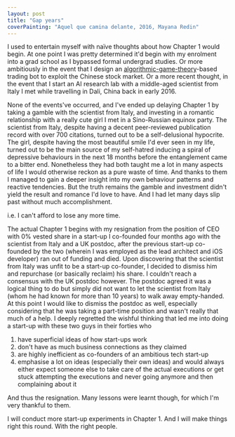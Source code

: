 ```yaml
---
layout: post
title: "Gap years"
coverPainting: "Aquel que camina delante, 2016, Mayana Redin"
---
```


I used to entertain myself with naïve thoughts about how Chapter 1 would begin. At one point I was pretty determined it'd begin with my enrolment into a grad school as I bypassed formal undergrad studies. Or more ambitiously in the event that I design an [algorithmic-game-theory](http://www.cs.cmu.edu/~sandholm/cs15-892F13/algorithmic-game-theory.pdf)-based trading bot to exploit the Chinese stock market. Or a more recent thought, in the event that I start an AI research lab with a middle-aged scientist from Italy I met while travelling in Dali, China back in early 2016.

None of the events've occurred, and I've ended up delaying Chapter 1 by taking a gamble with the scientist from Italy, and investing in a romantic relationship with a really cute girl I met in a Sino-Russian equinox party. The scientist from Italy, despite having a decent peer-reviewed publication record with over 700 citations, turned out to be a self-delusional hypocrite. The girl, despite having the most beautiful smile I'd ever seen in my life, turned out to be the main source of my self-hatred inducing a spiral of depressive behaviours in the next 18 months before the entanglement came to a bitter end. Nonetheless they had both taught me a lot in many aspects of life I would otherwise reckon as a pure waste of time. And thanks to them I managed to gain a deeper insight into my own behaviour patterns and reactive tendencies. But the truth remains the gamble and investment didn't yield the result and romance I'd love to have. And I had let many days slip past without much accomplishment.

i.e. I can't afford to lose any more time.

The actual Chapter 1 begins with my resignation from the position of CEO with 0% vested share in a start-up I co-founded four months ago with the scientist from Italy and a UK postdoc, after the previous start-up co-founded by the two (wherein I was employed as the lead architect and iOS developer) ran out of funding and died. Upon discovering that the scientist from Italy was unfit to be a start-up co-founder, I decided to dismiss him and repurchase (or basically reclaim) his share. I couldn't reach a consensus with the UK postdoc however. The postdoc agreed it was a logical thing to do but simply did not want to let the scientist from Italy (whom he had known for more than 10 years) to walk away empty-handed. At this point I would like to dismiss the postdoc as well, especially considering that he was taking a part-time position and wasn't really that much of a help. I deeply regretted the wishful thinking that led me into doing a start-up with these two guys in their forties who

1. have superficial ideas of how start-ups work
2. don't have as much business connections as they claimed
3. are highly inefficient as co-founders of an ambitious tech start-up
4. emphasise a lot on ideas (especially their own ideas) and would always either expect someone else to take care of the actual executions or get stuck attempting the executions and never going anymore and then complaining about it

<p></p>

And thus the resignation. Many lessons were learnt though, for which I'm very thankful to them.

I will conduct more start-up experiments in Chapter 1. And I will make things right this round. With the right people.
